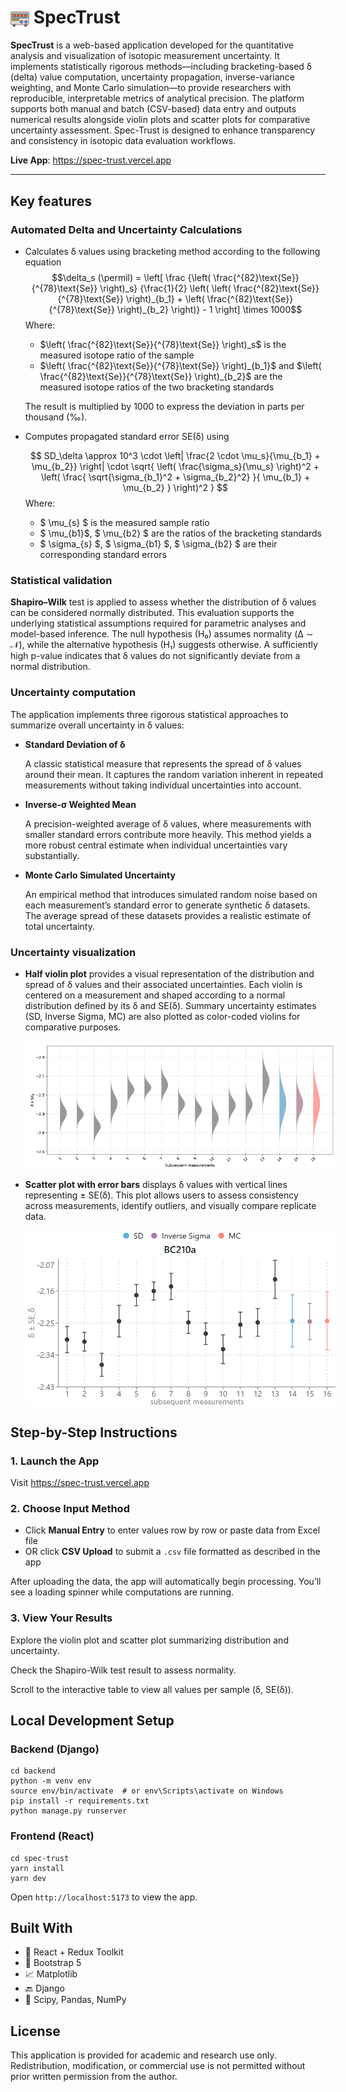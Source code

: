# <img src="spec-trust/public/spectrometer.png" width="30" style="vertical-align: middle;"/> SpecTrust

**SpecTrust** is a web-based application developed for the quantitative analysis and visualization of isotopic measurement uncertainty. It implements statistically rigorous methods—including bracketing-based δ (delta) value computation, uncertainty propagation, inverse-variance weighting, and Monte Carlo simulation—to provide researchers with reproducible, interpretable metrics of analytical precision. The platform supports both manual and batch (CSV-based) data entry and outputs numerical results alongside violin plots and scatter plots for comparative uncertainty assessment. Spec-Trust is designed to enhance transparency and consistency in isotopic data evaluation workflows.

**Live App**: https://spec-trust.vercel.app

---

## Key features

### Automated Delta and Uncertainty Calculations
- Calculates δ values using bracketing method according to the following equation
$$\delta_s (\permil) = \left[ \frac {\left( \frac{^{82}\text{Se}}{^{78}\text{Se}} \right)_s} {\frac{1}{2} \left( \left( \frac{^{82}\text{Se}}{^{78}\text{Se}} \right)_{b_1} + \left( \frac{^{82}\text{Se}}{^{78}\text{Se}} \right)_{b_2} \right)} - 1 \right] \times 1000$$
Where:
  - $\left( \frac{^{82}\text{Se}}{^{78}\text{Se}} \right)_s$ is the measured isotope ratio of the sample
  - $\left( \frac{^{82}\text{Se}}{^{78}\text{Se}} \right)_{b_1}$ and $\left( \frac{^{82}\text{Se}}{^{78}\text{Se}} \right)_{b_2}$ are the measured isotope ratios of the two bracketing standards
  
  The result is multiplied by 1000 to express the deviation in parts per thousand (‰).


- Computes propagated standard error SE(δ) using

    $$
    SD_\delta \approx 10^3 \cdot \left| \frac{2 \cdot \mu_s}{\mu_{b_1} + \mu_{b_2}} \right| \cdot \sqrt{ \left( \frac{\sigma_s}{\mu_s} \right)^2 + \left( \frac{ \sqrt{\sigma_{b_1}^2 + \sigma_{b_2}^2} }{ \mu_{b_1} + \mu_{b_2} } \right)^2 }
    $$
    Where:
    - $ \mu_{s} $ is the measured sample ratio
    - $ \mu_{b1}$, $ \mu_{b2} $ are the ratios of the bracketing standards
    - $ \sigma_{s} $, $ \sigma_{b1} $, $ \sigma_{b2} $ are their corresponding standard errors

### Statistical validation
**Shapiro–Wilk** test is applied to assess whether the distribution of δ values can be considered normally distributed. This evaluation supports the underlying statistical assumptions required for parametric analyses and model-based inference. The null hypothesis (H₀) assumes normality (Δ ∼ 𝒩), while the alternative hypothesis (H₁) suggests otherwise. A sufficiently high p-value indicates that δ values do not significantly deviate from a normal distribution.

### Uncertainty computation

The application implements three rigorous statistical approaches to summarize overall uncertainty in δ values:
    
- **Standard Deviation of δ** 

    A classic statistical measure that represents the spread of δ values around their mean. It captures the random variation inherent in repeated measurements without taking individual uncertainties into account.
- **Inverse-σ Weighted Mean**

  A precision-weighted average of δ values, where measurements with smaller standard errors contribute more heavily. This method yields a more robust central estimate when individual uncertainties vary substantially.
- **Monte Carlo Simulated Uncertainty**

  An empirical method that introduces simulated random noise based on each measurement’s standard error to generate synthetic δ datasets. The average spread of these datasets provides a realistic estimate of total uncertainty.

### Uncertainty visualization

- **Half violin plot** provides a visual representation of the distribution and spread of δ values and their associated uncertainties. Each violin is centered on a measurement and shaped according to a normal distribution defined by its δ and SE(δ). Summary uncertainty estimates (SD, Inverse Sigma, MC) are also plotted as color-coded violins for comparative purposes.
    <p align="center">
        <img src="assets/half_violin_plot_example.png" alt="Half Violin Plot" style="max-width: 500px; display: block; margin: 0 auto;" />
    </p>  

- **Scatter plot with error bars** displays δ values with vertical lines representing ± SE(δ). This plot allows users to assess consistency across measurements, identify outliers, and visually compare replicate data.
    <p align="center">
        <img src="assets/scatter_plot_example.png" alt="Scatter plot" style="max-width: 500px; display: block; margin: 0 auto;" />
    </p>
 
  
## Step-by-Step Instructions
### 1. Launch the App
Visit https://spec-trust.vercel.app
### 2. Choose Input Method
- Click **Manual Entry** to enter values row by row or paste data from Excel file
- OR click **CSV Upload** to submit a `.csv` file formatted as described in the app

After uploading the data, the app will automatically begin processing. You’ll see a loading spinner while computations are running.

### 3. View Your Results
Explore the violin plot and scatter plot summarizing distribution and uncertainty.

Check the Shapiro-Wilk test result to assess normality.

Scroll to the interactive table to view all values per sample (δ, SE(δ)).

## Local Development Setup
### Backend (Django)
```
cd backend
python -m venv env
source env/bin/activate  # or env\Scripts\activate on Windows
pip install -r requirements.txt
python manage.py runserver
```
### Frontend (React)
```
cd spec-trust
yarn install
yarn dev
```
Open `http://localhost:5173` to view the app.

## Built With
- 🧩 React + Redux Toolkit
- 🎨 Bootstrap 5
- 📈 Matplotlib
- 🔙 Django 
- 🧪 Scipy, Pandas, NumPy

## License
This application is provided for academic and research use only. Redistribution, modification, or commercial use is not permitted without prior written permission from the author.